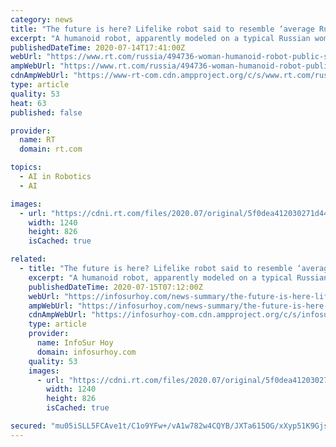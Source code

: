 ```yaml
---
category: news
title: "The future is here? Lifelike robot said to resemble ‘average Russian woman’ takes up civil service role in Urals"
excerpt: "A humanoid robot, apparently modeled on a typical Russian woman, has begun providing services to the public at a government office in Perm, a large city approximately 1,100 kilometers east of Moscow."
publishedDateTime: 2020-07-14T17:41:00Z
webUrl: "https://www.rt.com/russia/494736-woman-humanoid-robot-public-services/"
ampWebUrl: "https://www.rt.com/russia/494736-woman-humanoid-robot-public-services/amp/"
cdnAmpWebUrl: "https://www-rt-com.cdn.ampproject.org/c/s/www.rt.com/russia/494736-woman-humanoid-robot-public-services/amp/"
type: article
quality: 53
heat: 63
published: false

provider:
  name: RT
  domain: rt.com

topics:
  - AI in Robotics
  - AI

images:
  - url: "https://cdni.rt.com/files/2020.07/original/5f0dea412030271d4404323e.JPG"
    width: 1240
    height: 826
    isCached: true

related:
  - title: "The future is here? Lifelike robot said to resemble ‘average Russian woman’ takes up civil service role in Urals"
    excerpt: "A humanoid robot, apparently modeled on a typical Russian woman, has begun providing services to the public at a government office in Perm, a large city"
    publishedDateTime: 2020-07-15T07:12:00Z
    webUrl: "https://infosurhoy.com/news-summary/the-future-is-here-lifelike-robot-said-to-resemble-average-russian-woman-takes-up-civil-service-role-in-urals/"
    ampWebUrl: "https://infosurhoy.com/news-summary/the-future-is-here-lifelike-robot-said-to-resemble-average-russian-woman-takes-up-civil-service-role-in-urals/amp/"
    cdnAmpWebUrl: "https://infosurhoy-com.cdn.ampproject.org/c/s/infosurhoy.com/news-summary/the-future-is-here-lifelike-robot-said-to-resemble-average-russian-woman-takes-up-civil-service-role-in-urals/amp/"
    type: article
    provider:
      name: InfoSur Hoy
      domain: infosurhoy.com
    quality: 53
    images:
      - url: "https://cdni.rt.com/files/2020.07/original/5f0dea412030271d4404323e.JPG"
        width: 1240
        height: 826
        isCached: true

secured: "mu05iSLL5FCAve1t/C1o9YFw+/vA1w782w4CQYB/JXTa615OG/xXyp51K9GjsyeyvOk21Jbdf60TvTkMUVskkZguEfu6Bhfvk5QxIBNtg1l/bDvcNmfpNI2rLSEWon0KwSS9ZP8drZOLwqC0y9NUbZH13WyWiL9IWuJSeKlFskwam4cOcXhl0IFBlw7hGNIG0LW1wQxRqrJaEWsLQINABJKWGYhDSHbW6dNedX5MqMHnC7RTvlZ/jHl9dys5n22eeymaTB83CjZRFS+i/c0HdhpsKAbJwklAlk5RSTftCZUDlYL295VHDHG/bvjRVyEXWolRyi1WuRCQbtskyNLj5w==;IAN/IC+s1TuvOccYBipYQQ=="
---
```


